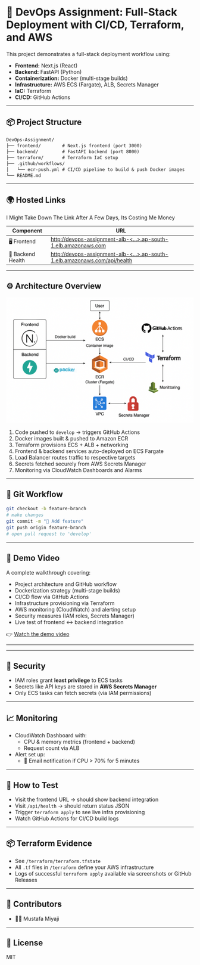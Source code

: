 # 🚀 DevOps Assignment: Full-Stack Deployment with CI/CD, Terraform, and AWS

This project demonstrates a full-stack deployment workflow using:

- **Frontend:** Next.js (React)
- **Backend:** FastAPI (Python)
- **Containerization:** Docker (multi-stage builds)
- **Infrastructure:** AWS ECS (Fargate), ALB, Secrets Manager
- **IaC:** Terraform
- **CI/CD:** GitHub Actions

---

## 📦 Project Structure

```
DevOps-Assignment/
├── frontend/        # Next.js frontend (port 3000)
├── backend/         # FastAPI backend (port 8000)
├── terraform/       # Terraform IaC setup
├── .github/workflows/
│   └── ecr-push.yml # CI/CD pipeline to build & push Docker images
└── README.md
```

---

## 🌍 Hosted Links
I Might Take Down The Link After A Few Days, Its Costing Me Money

| Component | URL |
|----------|-----|
| 🖥️ Frontend | [http://devops-assignment-alb-<...>.ap-south-1.elb.amazonaws.com](http://devops-assignment-alb-335229884.ap-south-1.elb.amazonaws.com/) |
| 🔗 Backend Health | [http://devops-assignment-alb-<...>.ap-south-1.elb.amazonaws.com/api/health](http://devops-assignment-alb-335229884.ap-south-1.elb.amazonaws.com/api/health) |


---

## ⚙️ Architecture Overview

![Architecture](Visual-Diagram.png)

1. Code pushed to `develop` → triggers GitHub Actions
2. Docker images built & pushed to Amazon ECR
3. Terraform provisions ECS + ALB + networking
4. Frontend & backend services auto-deployed on ECS Fargate
5. Load Balancer routes traffic to respective targets
6. Secrets fetched securely from AWS Secrets Manager
7. Monitoring via CloudWatch Dashboards and Alarms

---

## 🔁 Git Workflow

```bash
git checkout -b feature-branch
# make changes
git commit -m "🚀 Add feature"
git push origin feature-branch
# open pull request to 'develop'
```
---

## 🎥 Demo Video

A complete walkthrough covering:

- Project architecture and GitHub workflow
- Dockerization strategy (multi-stage builds)
- CI/CD flow via GitHub Actions
- Infrastructure provisioning via Terraform
- AWS monitoring (CloudWatch) and alerting setup
- Security measures (IAM roles, Secrets Manager)
- Live test of frontend ↔ backend integration

👉 [Watch the demo video](https://youtu.be/-GJ1G1PKEbM)

---

---

## 🔐 Security

- IAM roles grant **least privilege** to ECS tasks
- Secrets like API keys are stored in **AWS Secrets Manager**
- Only ECS tasks can fetch secrets (via IAM permissions)

---

## 📈 Monitoring

- CloudWatch Dashboard with:
  - CPU & memory metrics (frontend + backend)
  - Request count via ALB
- Alert set up:
  - 📩 Email notification if CPU > 70% for 5 minutes

---

## 🧪 How to Test

- Visit the frontend URL → should show backend integration
- Visit `/api/health` → should return status JSON
- Trigger `terraform apply` to see live infra provisioning
- Watch GitHub Actions for CI/CD build logs

---

## 📦 Terraform Evidence

- See `/terraform/terraform.tfstate`
- All `.tf` files in `/terraform` define your AWS infrastructure
- Logs of successful `terraform apply` available via screenshots or GitHub Releases

---

## 🤝 Contributors

- 👨‍💻 Mustafa Miyaji

---

## 📜 License

MIT
